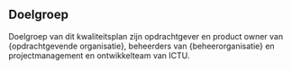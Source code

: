 ## Doelgroep

Doelgroep van dit kwaliteitsplan zijn opdrachtgever en product owner van {opdrachtgevende organisatie}, beheerders van {beheerorganisatie} en projectmanagement en ontwikkelteam van ICTU.
